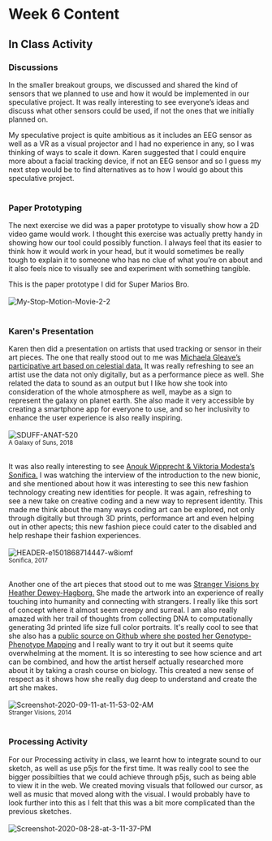 # Week 6 Content
## In Class Activity

### Discussions

In the smaller breakout groups, we discussed and shared the kind of sensors that we planned to use and how it would be implemented in our speculative project. It was really interesting to see everyone’s ideas and discuss what other sensors could be used, if not the ones that we initially planned on. 

My speculative project is quite ambitious as it includes an EEG sensor as well as a VR as a visual projector and I had no experience in any, so I was thinking of ways to scale it down. Karen suggested that I could enquire more about a facial tracking device, if not an EEG sensor and so I guess my next step would be to find alternatives as to how I would go about this speculative project. 
<br /> <br /> 

### Paper Prototyping

The next exercise we did was a paper prototype to visually show how a 2D video game would work. I thought this exercise was actually pretty handy in showing how our tool could possibly function. I always feel that its easier to think how it would work in your head, but it would sometimes be really tough to explain it to someone who has no clue of what you’re on about and it also feels nice to visually see and experiment with something tangible. 

This is the paper prototype I did for Super Marios Bro.
<br /> <br /> 
<img src="https://i.ibb.co/BrKrCwZ/My-Stop-Motion-Movie-2-2.gif" alt="My-Stop-Motion-Movie-2-2" border="0">
<br /> <br /> 

### Karen's Presentation

Karen then did a presentation on artists that used tracking or sensor in their art pieces. The one that really stood out to me was [Michaela Gleave’s participative art based on celestial data.](https://michaelagleave.com/projects#/a-galaxy-of-suns-spectra/
) It was really refreshing to see an artist use the data not only digitally, but as a performance piece as well. She related the data to sound as an output but I like how she took into consideration of the whole atmosphere as well, maybe as a sign to represent the galaxy on planet earth. She also made it very accessible by creating a smartphone app for everyone to use, and so her inclusivity to enhance the user experience is also really inspiring.
<br /> <br /> 
<img src="https://i.ibb.co/bL9CKPd/SDUFF-ANAT-520.jpg" alt="SDUFF-ANAT-520" border="0"> <br /> 
<sub>A Galaxy of Suns, 2018</sub>
<br /> <br /> 

It was also really interesting to see [Anouk Wipprecht & Viktoria Modesta’s Sonifica.](https://fashnerd.com/2017/08/anouk-wipprecht-sonifica-wearables-3d-printing/) I was watching the interview of the introduction to the new bionic, and she mentioned about how it was interesting to see this new fashion technology creating new identities for people. It was again, refreshing to see a new take on creative coding and a new way to represent identity. This made me think about the many ways coding art can be explored, not only through digitally but through 3D prints, performance art and even helping out in other apects; this new fashion piece could cater to the disabled and help reshape their fashion experiences.
<br /> <br /> 
<img src="https://i.ibb.co/wcyf7YB/HEADER-e1501868714447-w8iomf.jpg" alt="HEADER-e1501868714447-w8iomf" border="0"> <br /> 
<sub>Sonifica, 2017</sub>
<br /> <br /> 

Another one of the art pieces that stood out to me was [Stranger Visions by Heather Dewey-Hagborg.]( https://deweyhagborg.com/projects/stranger-visions) She made the artwork into an experience of really touching into humanity and connecting with strangers. I really like this sort of concept where it almost seem creepy and surreal. I am also really amazed with her trail of thoughts from collecting DNA to computationally generating 3d printed life size full color portraits. It's really cool to see that she also has a [public source on Github where she posted her Genotype-Phenotype Mapping](https://github.com/hdeweyh/strangerVisions) and I really want to try it out but it seems quite overwhelming at the moment. It is so interesting to see how science and art can be combined, and how the artist herself actually researched more about it by taking a crash course on biology. This created a new sense of respect as it shows how she really dug deep to understand and create the art she makes.
<br /> <br /> 
<img src="https://i.ibb.co/LvhqZVM/Screenshot-2020-09-11-at-11-53-02-AM.png" alt="Screenshot-2020-09-11-at-11-53-02-AM" border="0"> <br /> 
<sub>Stranger Visions, 2014</sub>
<br /> <br /> 

### Processing Activity

For our Processing activity in class, we learnt how to integrate sound to our sketch, as well as use p5js for the first time. It was really cool to see the bigger possibilties that we could achieve through p5js, such as being able to view it in the web. We created moving visuals that followed our cursor, as well as music that moved along with the visual. I would probably have to look further into this as I felt that this was a bit more complicated than the previous sketches.
<br /> <br /> 
<img src="https://i.ibb.co/pf82VZd/Screenshot-2020-08-28-at-3-11-37-PM.png" alt="Screenshot-2020-08-28-at-3-11-37-PM" border="0">
<br /> <br /> 
